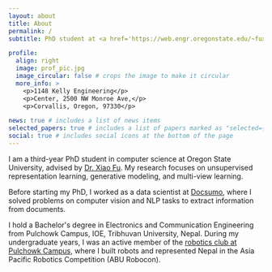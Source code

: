 ```yaml
---
layout: about
title: About
permalink: /
subtitle: PhD student at <a href='https://web.engr.oregonstate.edu/~fuxia/group.html'>Oregon State University</a>.

profile:
  align: right
  image: prof_pic.jpg
  image_circular: false # crops the image to make it circular
  more_info: >
    <p>1148 Kelly Engineering</p>
    <p>Center, 2500 NW Monroe Ave,</p>
    <p>Corvallis, Oregon, 97330</p>

news: true # includes a list of news items
selected_papers: true # includes a list of papers marked as "selected={true}"
social: true # includes social icons at the bottom of the page
---
```


I am a third-year PhD student in computer science at Oregon State University, advised by [Dr. Xiao Fu](https://web.engr.oregonstate.edu/~fuxia/). My research focuses on unsupervised representation learning, generative modeling, and multi-view learning.

Before starting my PhD, I worked as a data scientist at [Docsumo](https://www.docsumo.com/about), where I solved problems on computer vision and NLP tasks to extract information from documents.

I hold a Bachelor's degree in Electronics and Communication Engineering from Pulchowk Campus, IOE, Tribhuvan University, Nepal. During my undergraduate years, I was an active member of the [robotics club at Pulchowk Campus](https://robotics.pcampus.edu.np), where I built robots and represented Nepal in the Asia Pacific Robotics Competition (ABU Robocon).